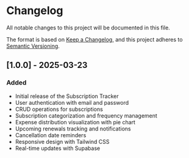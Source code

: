 # Changelog

All notable changes to this project will be documented in this file.

The format is based on [Keep a Changelog](https://keepachangelog.com/en/1.0.0/),
and this project adheres to [Semantic Versioning](https://semver.org/spec/v2.0.0.html).

## [1.0.0] - 2025-03-23

### Added
- Initial release of the Subscription Tracker
- User authentication with email and password
- CRUD operations for subscriptions
- Subscription categorization and frequency management
- Expense distribution visualization with pie chart
- Upcoming renewals tracking and notifications
- Cancellation date reminders
- Responsive design with Tailwind CSS
- Real-time updates with Supabase